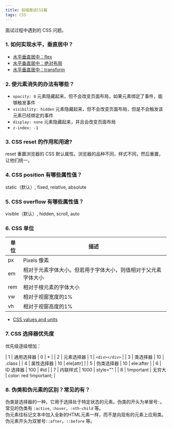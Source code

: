 ```yaml
---
title: 前端面试CSS篇
tags: CSS
---
```

面试过程中遇到的 CSS 问题。

### 1. 如何实现水平，垂直居中？  
- [水平垂直居中：flex](https://codepen.io/chesterchenn/pen/ZZNExg)  
- [水平垂直居中：绝对布局](https://codepen.io/chesterchenn/pen/WNrzjdB)  
- [水平垂直居中：transform](https://codepen.io/chesterchenn/pen/BajrRVM)  

### 2. 使元素消失的办法有哪些？
- `opacity: 0` 元素隐藏起来，但不会改变页面布局，如果元素绑定了事件，能够触发事件
- `visibility: hidden` 元素隐藏起来，但不会改变页面布局，但是不会触发该元素已经绑定的事件
- `display: none` 元素隐藏起来，并且会改变页面布局
- `z-index: -1`

### 3. CSS reset 的作用和用途?
reset 重置浏览器的 CSS 默认属性。浏览器的品种不同，样式不同，然后重置，让他们统一。

### 4. CSS position 有哪些属性值？
static（默认）, fixed, relative, absolute

### 5. CSS overflow 有哪些属性值？
visible（默认）, hidden, scroll, auto

### 6. CSS 单位

| 单位 | 描述 |
| --- | --- |
| px  | Pixels 像素 |
| em  | 相对于元素字体大小。但若用于字体大小，则值相对于父元素字体大小 |
| rem | 相对于根元素<html>的字体大小 |
| vw  | 相对于视窗宽度的1% |
| vh  | 相对于视窗高度的1% |

- [CSS values and units](https://developer.mozilla.org/en-US/docs/Learn/CSS/Building_blocks/Values_and_units)

### 7. CSS 选择器优先度
优先级逐级增加：

| 1 | 通用选择器 | 0 | * |
| 2 | 元素选择器 | 1 | `<div></div>` |
| 3 | 类选择器 | 10 | .class |
| 4 | 属性选择器 | 10 | ele[attr] |
| 5 | 伪类选择器 | 10 | ele:after |
| 6 | ID 选择器 | 100 | #id |
| 7 | 内联样式 | 1000 | style="" |
| 8 | !important | 无穷大 | color: red !important; |

### 8. 伪类和伪元素的区别？常见的有？
伪类是选择器的一种，它用于选择处于特定状态的元素。伪类的开头为单冒号`:`。常见的伪类有 `:active`, `:hover`，`:nth-child` 等。  
伪元素往标记文本中加入全新的HTML元素一样，而不是向现有的元素上应用类。伪元素开头为双冒号`::after`，`::before` 等。  